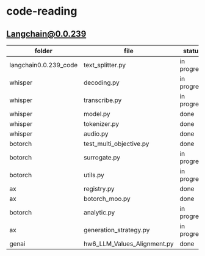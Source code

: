 # code-reading


## Langchain@0.0.239

|  folder | file  | status  |  date |  percent |
|---|---|---|---|---|
| langchain0.0.239_code  | text_splitter.py   | in progress  |  29.08.2023 | 50%  |
| whisper  | decoding.py  | in progress  | 14.09.2023  | 60%  |
| whisper  | transcribe.py  | in progress  | 09.09.2023  | 30%  |
| whisper  | model.py  | done  | 13.09.2023  | 100%  |
| whisper  | tokenizer.py  | done  | 14.09.2023  | 100%  |
| whisper  | audio.py  | done  | 14.09.2023  | 100%  |
|  botorch | test_multi_objective.py  | done  |  27.02.2024 | 100%  |
|  botorch | surrogate.py  | in progress  |  13.03.2024 | 50%  |
|  botorch | utils.py  | in progress  |  13.03.2024 | 20%  |
|  ax | registry.py | done  |  14.03.2024 | 100%  |
|  ax | botorch_moo.py | done  |  14.03.2024 | 50%  |
|  botorch | analytic.py | in progress  |  21.03.2024 | 50%  |
|  ax | generation_strategy.py | in progress  |  21.03.2024 | 50%  |
| genai | hw6_LLM_Values_Alignment.py | done  |  14.04.2024 | 100%  |
